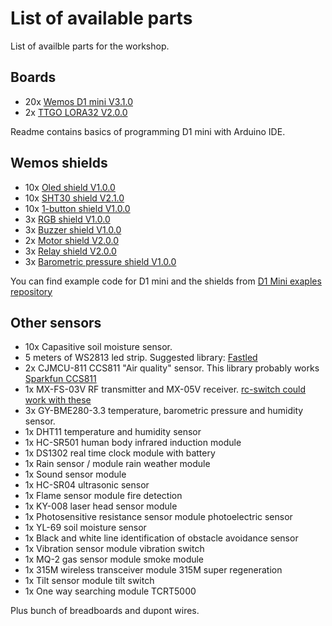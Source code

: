 # List of available parts

List of availble parts for the workshop.

## Boards

- 20x [Wemos D1 mini V3.1.0](https://wiki.wemos.cc/products:d1:d1_mini)
- 2x [TTGO LORA32 V2.0.0](https://github.com/LilyGO/TTGO-LORA32-V2.0)

Readme contains basics of programming D1 mini with Arduino IDE.

## Wemos shields

- 10x [Oled shield V1.0.0](https://wiki.wemos.cc/products:d1_mini_shields:oled_shield)
- 10x [SHT30 shield V2.1.0](https://wiki.wemos.cc/products:d1_mini_shields:sht30_shield)
- 10x [1-button shield V1.0.0](https://wiki.wemos.cc/products:d1_mini_shields:1-button_shield)
- 3x [RGB shield V1.0.0](https://wiki.wemos.cc/products:d1_mini_shields:rgb_led_shield)
- 3x [Buzzer shield V1.0.0](https://wiki.wemos.cc/products:d1_mini_shields:buzzer_shield)
- 2x [Motor shield V2.0.0](https://wiki.wemos.cc/products:d1_mini_shields:motor_shield)
- 3x [Relay shield V2.0.0](https://wiki.wemos.cc/products:d1_mini_shields:relay_shield)
- 3x [Barometric pressure shield V1.0.0](https://wiki.wemos.cc/products:d1_mini_shields:barometric_pressure_shield)

You can find example code for D1 mini and the shields from [D1 Mini exaples repository](https://github.com/wemos/D1_mini_Examples)

## Other sensors

- 10x Capasitive soil moisture sensor.
- 5 meters of WS2813 led strip. Suggested library: [Fastled](http://fastled.io/)
- 2x CJMCU-811 CCS811 "Air quality" sensor. This library probably works [Sparkfun CCS811](https://github.com/sparkfun/SparkFun_CCS811_Arduino_Library)
- 1x MX-FS-03V RF transmitter and MX-05V receiver. [rc-switch could work with these](https://github.com/sui77/rc-switch/)
- 3x GY-BME280-3.3 temperature, barometric pressure and humidity sensor.
- 1x DHT11 temperature and humidity sensor
- 1x HC-SR501 human body infrared induction module
- 1x DS1302 real time clock module with battery
- 1x Rain sensor / module rain weather module
- 1x Sound sensor module
- 1x HC-SR04 ultrasonic sensor
- 1x Flame sensor module fire detection
- 1x KY-008 laser head sensor module
- 1x Photosensitive resistance sensor module photoelectric sensor
- 1x YL-69 soil moisture sensor
- 1x Black and white line identification of obstacle avoidance sensor
- 1x Vibration sensor module vibration switch
- 1x MQ-2 gas sensor module smoke module
- 1x 315M wireless transceiver module 315M super regeneration
- 1x Tilt sensor module tilt switch
- 1x One way searching module TCRT5000

Plus bunch of breadboards and dupont wires.
